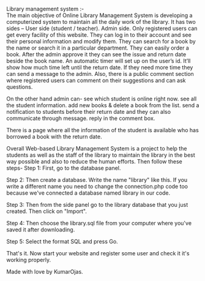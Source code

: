 Library management system :-   
The main objective of Online Library Management System is developing a computerized system to maintain all the daily work of the library. It has two sides –
User side (student / teacher).
 Admin side.
Only registered users can get every facility of this website.
They can log in to their account and see their personal information and modify them.
They can search for a book by the name or search it in a particular department.
They can easily order a book.
After the admin approve it they can see the issue and return date beside the book name.
An automatic timer will set up on the user’s id. It’ll show how much time left until the return date.
If they need more time they can send a message to the admin.
Also, there is a public comment section where registered users can comment on their suggestions and can ask questions.

On the other hand admin can-
see which student is online right now.
see all the student information.
add new books & delete a book from the list.
send a notification to students before their return date and they can also communicate through message.
reply in the comment box.

There is a page where all the information of the student is available who has borrowed a book with the return date.

Overall Web-based Library Management System is a project to help the students as well as the staff of the library to maintain the library in the best way possible and also to reduce the human efforts.
Then follow these steps-
Step 1:
First, go to the database panel.


Step 2:
Then create a database. Write the name "library" like this. If you write a different name you need to change the connection.php code too because we've connected a database named library in our code.


Step 3:
Then from the side panel go to the library database that you just created. Then click on "Import".


Step 4:
Then choose the library.sql file from your computer where you've saved it after downloading.


Step 5: 
Select the format SQL and press Go.



That's it. Now start your website and register some user and check it it's working properly.



Made with love by KumarOjas.
